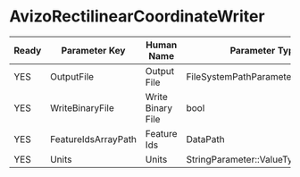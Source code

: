 # AvizoRectilinearCoordinateWriter

| Ready | Parameter Key | Human Name | Parameter Type | Parameter Class |
|-------|---------------|------------|-----------------|----------------|
| YES | OutputFile | Output File | FileSystemPathParameter::ValueType | FileSystemPathParameter |
| YES | WriteBinaryFile | Write Binary File | bool | BoolParameter |
| YES | FeatureIdsArrayPath | Feature Ids | DataPath | ArraySelectionParameter |
| YES | Units | Units | StringParameter::ValueType | StringParameter |
